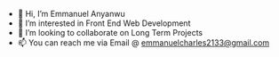 - 👋 Hi, I’m Emmanuel Anyanwu
- 👀 I’m interested in Front End Web Development
- 💞️ I’m looking to collaborate on Long Term Projects
- 📫 You can reach me via Email @ emmanuelcharles2133@gmail.com


